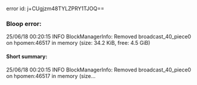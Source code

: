 error id: j+CUgjzm48TYLZPRY1TJOQ==
### Bloop error:

25/06/18 00:20:15 INFO BlockManagerInfo: Removed broadcast_40_piece0 on hpomen:46517 in memory (size: 34.2 KiB, free: 4.5 GiB)
#### Short summary: 

25/06/18 00:20:15 INFO BlockManagerInfo: Removed broadcast_40_piece0 on hpomen:46517 in memory (size...
